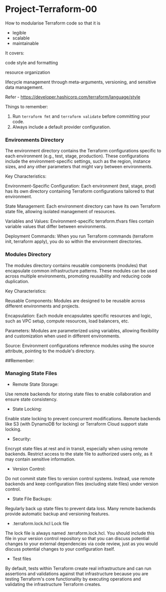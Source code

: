 # Project-Terraform-00

How to modularise Terraform code so that it is
- legible
- scalable
- maintainable

It covers:

code style and formatting

resource organization

lifecycle management through meta-arguments, versioning, and sensitive data management.

Refer - https://developer.hashicorp.com/terraform/language/style

Things to remember:
1. Run `terraform fmt` and `terraform validate` before committing your code.
2. Always include a default provider configuration.

### Environments Directory
The environment directory contains the Terraform configurations specific to each environment (e.g., test, stage, production). These configurations include the environment-specific settings, such as the region, instance sizes, and any other parameters that might vary between environments.

Key Characteristics:

Environment-Specific Configuration: Each environment (test, stage, prod) has its own directory containing Terraform configurations tailored to that environment.

State Management: Each environment directory can have its own Terraform state file, allowing isolated management of resources.

Variables and Values: Environment-specific terraform.tfvars files contain variable values that differ between environments.

Deployment Commands: When you run Terraform commands (terraform init, terraform apply), you do so within the environment directories.


### Modules Directory
The modules directory contains reusable components (modules) that encapsulate common infrastructure patterns. These modules can be used across multiple environments, promoting reusability and reducing code duplication.

Key Characteristics:

Reusable Components: Modules are designed to be reusable across different environments and projects.

Encapsulation: Each module encapsulates specific resources and logic, such as VPC setup, compute resources, load balancers, etc.

Parameters: Modules are parameterized using variables, allowing flexibility and customization when used in different environments.

Source: Environment configurations reference modules using the source attribute, pointing to the module's directory.


##Remember:

### Managing State Files

- Remote State Storage:

Use remote backends for storing state files to enable collaboration and ensure state consistency.

- State Locking:

Enable state locking to prevent concurrent modifications. Remote backends like S3 (with DynamoDB for locking) or Terraform Cloud support state locking.

- Security:

Encrypt state files at rest and in transit, especially when using remote backends.
Restrict access to the state file to authorized users only, as it may contain sensitive information.

- Version Control:

Do not commit state files to version control systems. Instead, use remote backends and keep configuration files (excluding state files) under version control.

- State File Backups:

Regularly back up state files to prevent data loss. Many remote backends provide automatic backup and versioning features.

- .terraform.lock.hcl Lock file

The lock file is always named .terraform.lock.hcl. You should include this file in your version control repository so that you can discuss potential changes to your external dependencies via code review, just as you would discuss potential changes to your configuration itself.

- Test files

By default, tests within Terraform create real infrastructure and can run assertions and validations against that infrastructure because you are testing Terraform's core functionality by executing operations and validating the infrastructure Terraform creates.
